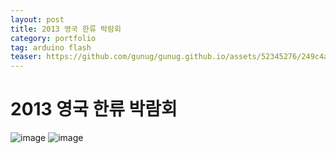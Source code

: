 ```yaml
---
layout: post
title: 2013 영국 한류 박람회
category: portfolio
tag: arduino flash
teaser: https://github.com/gunug/gunug.github.io/assets/52345276/249c4af5-b994-4e42-ad66-9f44d47acd55
---
```



# 2013 영국 한류 박람회

![image](https://github.com/gunug/gunug.github.io/assets/52345276/900c77ea-980a-4b6c-b813-6fae22880707)
![image](https://github.com/gunug/gunug.github.io/assets/52345276/12aef897-574a-482b-9208-cd04ca71ab8e)
